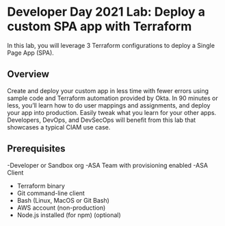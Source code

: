 # Developer Day 2021 Lab: Deploy a custom SPA app with Terraform
In this lab, you will leverage 3 Terraform configurations to deploy a Single Page App (SPA).
## Overview
Create and deploy your custom app in less time with fewer errors using sample code and Terraform automation provided by Okta. In 90 minutes or less, you’ll learn how to do user mappings and assignments, and deploy your app into production. Easily tweak what you learn for your other apps. Developers, DevOps, and DevSecOps will benefit from this lab that showcases a typical CIAM use case.
## Prerequisites
-Developer or Sandbox org
-ASA Team with provisioning enabled
-ASA Client
- Terraform binary
- Git command-line client
- Bash (Linux, MacOS or Git Bash)
- AWS account (non-production)
- Node.js installed (for npm) (optional)
